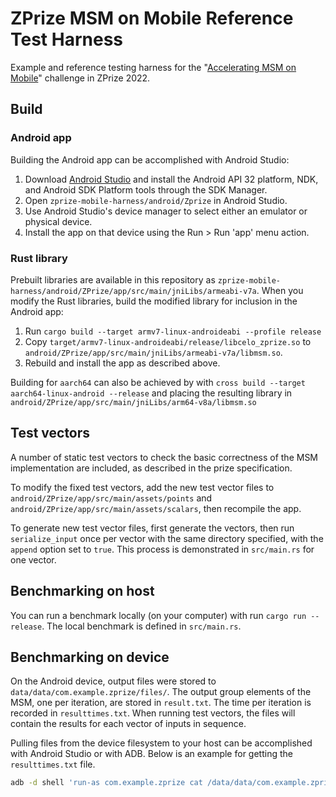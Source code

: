 # ZPrize MSM on Mobile Reference Test Harness

Example and reference testing harness for the "[Accelerating MSM on Mobile](https://www.zprize.io/prizes/accelerating-mobile-proving)" challenge in ZPrize 2022. 

## Build

### Android app

Building the Android app can be accomplished with Android Studio:
1. Download [Android Studio](https://developer.android.com/studio) and install the Android API 32 platform, NDK, and Android SDK Platform tools through the SDK Manager.
2. Open `zprize-mobile-harness/android/Zprize` in Android Studio.
3. Use Android Studio's device manager to select either an emulator or physical device.
4. Install the app on that device using the Run > Run 'app' menu action.

### Rust library

Prebuilt libraries are available in this repository as `zprize-mobile-harness/android/ZPrize/app/src/main/jniLibs/armeabi-v7a`.
When you modify the Rust libraries, build the modified library for inclusion in the Android app:
1. Run `cargo build --target armv7-linux-androideabi --profile release`
2. Copy `target/armv7-linux-androideabi/release/libcelo_zprize.so` to `android/ZPrize/app/src/main/jniLibs/armeabi-v7a/libmsm.so`.
3. Rebuild and install the app as described above.

Building for `aarch64` can also be achieved by with `cross build --target aarch64-linux-android
--release` and placing the resulting library in `android/ZPrize/app/src/main/jniLibs/arm64-v8a/libmsm.so`

## Test vectors

A number of static test vectors to check the basic correctness of the MSM implementation are
included, as described in the prize specification.

To modify the fixed test vectors, add the new test vector files to  `android/ZPrize/app/src/main/assets/points` and `android/ZPrize/app/src/main/assets/scalars`, then recompile the app. 

To generate new test vector files, first generate the vectors, then run `serialize_input` once per vector with the same directory specified, with the `append` option set to `true`. This process is demonstrated in `src/main.rs` for one vector. 

## Benchmarking on host

You can run a benchmark locally (on your computer) with run `cargo run --release`. The local
benchmark is defined in `src/main.rs`.

## Benchmarking on device

On the Android device, output files were stored to `data/data/com.example.zprize/files/`.
The output group elements of the MSM, one per iteration, are stored in `result.txt`.
The time per iteration is recorded in `resulttimes.txt`.
When running test vectors, the files will contain the results for each vector of inputs in sequence.

Pulling files from the device filesystem to your host can be accomplished with Android Studio or
with ADB. Below is an example for getting the `resulttimes.txt` file.

```bash
adb -d shell 'run-as com.example.zprize cat /data/data/com.example.zprize/files/resulttimes.txt' > resulttimes.txt
```
